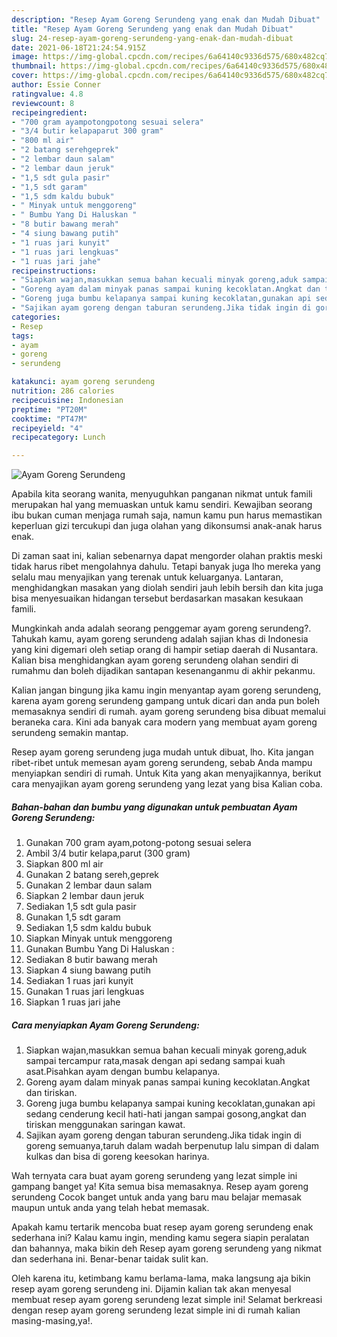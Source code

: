 ```yaml
---
description: "Resep Ayam Goreng Serundeng yang enak dan Mudah Dibuat"
title: "Resep Ayam Goreng Serundeng yang enak dan Mudah Dibuat"
slug: 24-resep-ayam-goreng-serundeng-yang-enak-dan-mudah-dibuat
date: 2021-06-18T21:24:54.915Z
image: https://img-global.cpcdn.com/recipes/6a64140c9336d575/680x482cq70/ayam-goreng-serundeng-foto-resep-utama.jpg
thumbnail: https://img-global.cpcdn.com/recipes/6a64140c9336d575/680x482cq70/ayam-goreng-serundeng-foto-resep-utama.jpg
cover: https://img-global.cpcdn.com/recipes/6a64140c9336d575/680x482cq70/ayam-goreng-serundeng-foto-resep-utama.jpg
author: Essie Conner
ratingvalue: 4.8
reviewcount: 8
recipeingredient:
- "700 gram ayampotongpotong sesuai selera"
- "3/4 butir kelapaparut 300 gram"
- "800 ml air"
- "2 batang serehgeprek"
- "2 lembar daun salam"
- "2 lembar daun jeruk"
- "1,5 sdt gula pasir"
- "1,5 sdt garam"
- "1,5 sdm kaldu bubuk"
- " Minyak untuk menggoreng"
- " Bumbu Yang Di Haluskan "
- "8 butir bawang merah"
- "4 siung bawang putih"
- "1 ruas jari kunyit"
- "1 ruas jari lengkuas"
- "1 ruas jari jahe"
recipeinstructions:
- "Siapkan wajan,masukkan semua bahan kecuali minyak goreng,aduk sampai tercampur rata,masak dengan api sedang sampai kuah asat.Pisahkan ayam dengan bumbu kelapanya."
- "Goreng ayam dalam minyak panas sampai kuning kecoklatan.Angkat dan tiriskan."
- "Goreng juga bumbu kelapanya sampai kuning kecoklatan,gunakan api sedang cenderung kecil hati-hati jangan sampai gosong,angkat dan tiriskan menggunakan saringan kawat."
- "Sajikan ayam goreng dengan taburan serundeng.Jika tidak ingin di goreng semuanya,taruh dalam wadah berpenutup lalu simpan di dalam kulkas dan bisa di goreng keesokan harinya."
categories:
- Resep
tags:
- ayam
- goreng
- serundeng

katakunci: ayam goreng serundeng 
nutrition: 286 calories
recipecuisine: Indonesian
preptime: "PT20M"
cooktime: "PT47M"
recipeyield: "4"
recipecategory: Lunch

---
```



![Ayam Goreng Serundeng](https://img-global.cpcdn.com/recipes/6a64140c9336d575/680x482cq70/ayam-goreng-serundeng-foto-resep-utama.jpg)

Apabila kita seorang wanita, menyuguhkan panganan nikmat untuk famili merupakan hal yang memuaskan untuk kamu sendiri. Kewajiban seorang ibu bukan cuman menjaga rumah saja, namun kamu pun harus memastikan keperluan gizi tercukupi dan juga olahan yang dikonsumsi anak-anak harus enak.

Di zaman  saat ini, kalian sebenarnya dapat mengorder olahan praktis meski tidak harus ribet mengolahnya dahulu. Tetapi banyak juga lho mereka yang selalu mau menyajikan yang terenak untuk keluarganya. Lantaran, menghidangkan masakan yang diolah sendiri jauh lebih bersih dan kita juga bisa menyesuaikan hidangan tersebut berdasarkan masakan kesukaan famili. 



Mungkinkah anda adalah seorang penggemar ayam goreng serundeng?. Tahukah kamu, ayam goreng serundeng adalah sajian khas di Indonesia yang kini digemari oleh setiap orang di hampir setiap daerah di Nusantara. Kalian bisa menghidangkan ayam goreng serundeng olahan sendiri di rumahmu dan boleh dijadikan santapan kesenanganmu di akhir pekanmu.

Kalian jangan bingung jika kamu ingin menyantap ayam goreng serundeng, karena ayam goreng serundeng gampang untuk dicari dan anda pun boleh memasaknya sendiri di rumah. ayam goreng serundeng bisa dibuat memalui beraneka cara. Kini ada banyak cara modern yang membuat ayam goreng serundeng semakin mantap.

Resep ayam goreng serundeng juga mudah untuk dibuat, lho. Kita jangan ribet-ribet untuk memesan ayam goreng serundeng, sebab Anda mampu menyiapkan sendiri di rumah. Untuk Kita yang akan menyajikannya, berikut cara menyajikan ayam goreng serundeng yang lezat yang bisa Kalian coba.

<!--inarticleads1-->

##### Bahan-bahan dan bumbu yang digunakan untuk pembuatan Ayam Goreng Serundeng:

1. Gunakan 700 gram ayam,potong-potong sesuai selera
1. Ambil 3/4 butir kelapa,parut (300 gram)
1. Siapkan 800 ml air
1. Gunakan 2 batang sereh,geprek
1. Gunakan 2 lembar daun salam
1. Siapkan 2 lembar daun jeruk
1. Sediakan 1,5 sdt gula pasir
1. Gunakan 1,5 sdt garam
1. Sediakan 1,5 sdm kaldu bubuk
1. Siapkan  Minyak untuk menggoreng
1. Gunakan  Bumbu Yang Di Haluskan :
1. Sediakan 8 butir bawang merah
1. Siapkan 4 siung bawang putih
1. Sediakan 1 ruas jari kunyit
1. Gunakan 1 ruas jari lengkuas
1. Siapkan 1 ruas jari jahe




<!--inarticleads2-->

##### Cara menyiapkan Ayam Goreng Serundeng:

1. Siapkan wajan,masukkan semua bahan kecuali minyak goreng,aduk sampai tercampur rata,masak dengan api sedang sampai kuah asat.Pisahkan ayam dengan bumbu kelapanya.
1. Goreng ayam dalam minyak panas sampai kuning kecoklatan.Angkat dan tiriskan.
1. Goreng juga bumbu kelapanya sampai kuning kecoklatan,gunakan api sedang cenderung kecil hati-hati jangan sampai gosong,angkat dan tiriskan menggunakan saringan kawat.
1. Sajikan ayam goreng dengan taburan serundeng.Jika tidak ingin di goreng semuanya,taruh dalam wadah berpenutup lalu simpan di dalam kulkas dan bisa di goreng keesokan harinya.




Wah ternyata cara buat ayam goreng serundeng yang lezat simple ini gampang banget ya! Kita semua bisa memasaknya. Resep ayam goreng serundeng Cocok banget untuk anda yang baru mau belajar memasak maupun untuk anda yang telah hebat memasak.

Apakah kamu tertarik mencoba buat resep ayam goreng serundeng enak sederhana ini? Kalau kamu ingin, mending kamu segera siapin peralatan dan bahannya, maka bikin deh Resep ayam goreng serundeng yang nikmat dan sederhana ini. Benar-benar taidak sulit kan. 

Oleh karena itu, ketimbang kamu berlama-lama, maka langsung aja bikin resep ayam goreng serundeng ini. Dijamin kalian tak akan menyesal membuat resep ayam goreng serundeng lezat simple ini! Selamat berkreasi dengan resep ayam goreng serundeng lezat simple ini di rumah kalian masing-masing,ya!.

